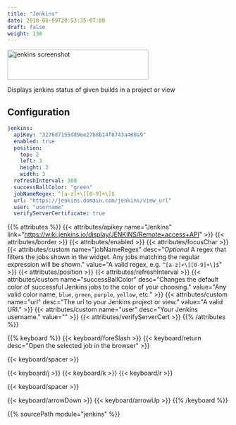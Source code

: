 ```yaml
---
title: "Jenkins"
date: 2018-06-09T20:53:35-07:00
draft: false
weight: 130
---
```


<img class="screenshot" src="/imgs/modules/jenkins.png" alt="jenkins screenshot" width="320" height="68" />

Displays jenkins status of given builds in a project or view

## Configuration

```yaml
jenkins:
  apiKey: "3276d7155dd9ee27b8b14f8743a408a9"
  enabled: true
  position:
    top: 2
    left: 3
    height: 2
    width: 3
  refreshInterval: 300
  successBallColor: "green"
  jobNameRegex: ^[a-z]+\[[0-9]+\]$
  url: "https://jenkins.domain.com/jenkins/view_url"
  user: "username"
  verifyServerCertificate: true
```

{{% attributes %}}
  {{< attributes/apikey name="Jenkins" link="https://wiki.jenkins.io/display/JENKINS/Remote+access+API" >}}
  {{< attributes/border >}}
  {{< attributes/enabled >}}
  {{< attributes/focusChar >}}
  {{< attributes/custom name="jobNameRegex" desc="_Optional_ A regex that filters the jobs shown in the widget. Any jobs matching the regular expression will be shown." value="A valid regex, e.g. `^[a-z]+\[[0-9]+\]$`" >}}
  {{< attributes/position >}}
  {{< attributes/refreshInterval >}}
  {{< attributes/custom name="successBallColor" desc="Changes the default color of successful Jenkins jobs to the color of your choosing." value="Any valid color name, `blue`, `green`, `purple`, `yellow`, etc." >}}
  {{< attributes/custom name="url" desc="The url to your Jenkins project or view." value="A valid URI." >}}
  {{< attributes/custom name="user" desc="Your Jenkins username." value="" >}}
  {{< attributes/verifyServerCert >}}
{{% /attributes %}}

{{% keyboard %}}
  {{< keyboard/foreSlash >}}
  {{< keyboard/return desc="Open the selected job in the browser" >}}

  {{< keyboard/spacer >}}

  {{< keyboard/j >}}
  {{< keyboard/k >}}
  {{< keyboard/r >}}

  {{< keyboard/spacer >}}

  {{< keyboard/arrowDown >}}
  {{< keyboard/arrowUp >}}
{{% /keyboard %}}

{{% sourcePath module="jenkins" %}}